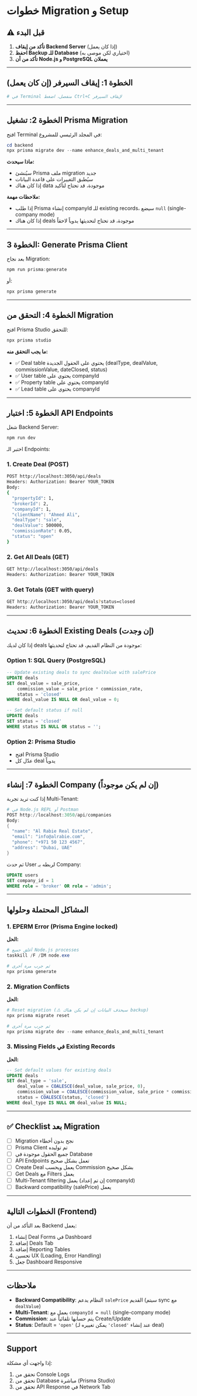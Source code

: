 # خطوات Migration و Setup

## ⚠️ قبل البدء
1. **تأكد من إيقاف Backend Server** (إذا كان يعمل)
2. **احفظ Backup للـ Database** (اختياري لكن موصى به)
3. **تأكد من أن Node.js و PostgreSQL يعملان**

---

## الخطوة 1: إيقاف السيرفر (إن كان يعمل)

```powershell
# في Terminal منفصل، اضغط Ctrl+C لإيقاف السيرفر
```

---

## الخطوة 2: تشغيل Prisma Migration

افتح Terminal في المجلد الرئيسي للمشروع:

```powershell
cd backend
npx prisma migrate dev --name enhance_deals_and_multi_tenant
```

**ماذا سيحدث:**
- سيُنشئ Prisma ملف migration جديد
- سيُطبق التغييرات على قاعدة البيانات
- إذا كان هناك data موجودة، قد تحتاج لتأكيد

**ملاحظات مهمة:**
- إذا طلب Prisma إنشاء companyId للـ existing records، سيضع `null` (single-company mode)
- إذا كان هناك deals موجودة، قد تحتاج لتحديثها يدوياً لاحقاً

---

## الخطوة 3: Generate Prisma Client

بعد نجاح Migration:

```powershell
npm run prisma:generate
```

أو:

```powershell
npx prisma generate
```

---

## الخطوة 4: التحقق من Migration

افتح Prisma Studio للتحقق:

```powershell
npx prisma studio
```

**ما يجب التحقق منه:**
- ✅ Deal table يحتوي على الحقول الجديدة (dealType, dealValue, commissionValue, dateClosed, status)
- ✅ User table يحتوي على companyId
- ✅ Property table يحتوي على companyId
- ✅ Lead table يحتوي على companyId

---

## الخطوة 5: اختبار API Endpoints

شغل Backend Server:

```powershell
npm run dev
```

اختبر الـ Endpoints:

### 1. Create Deal (POST)
```bash
POST http://localhost:3050/api/deals
Headers: Authorization: Bearer YOUR_TOKEN
Body:
{
  "propertyId": 1,
  "brokerId": 2,
  "companyId": 1,
  "clientName": "Ahmed Ali",
  "dealType": "sale",
  "dealValue": 500000,
  "commissionRate": 0.05,
  "status": "open"
}
```

### 2. Get All Deals (GET)
```bash
GET http://localhost:3050/api/deals
Headers: Authorization: Bearer YOUR_TOKEN
```

### 3. Get Totals (GET with query)
```bash
GET http://localhost:3050/api/deals?status=closed
Headers: Authorization: Bearer YOUR_TOKEN
```

---

## الخطوة 6: تحديث Existing Deals (إن وجدت)

إذا كان لديك deals موجودة من النظام القديم، قد تحتاج لتحديثها:

### Option 1: SQL Query (PostgreSQL)

```sql
-- Update existing deals to sync dealValue with salePrice
UPDATE deals 
SET deal_value = sale_price, 
    commission_value = sale_price * commission_rate,
    status = 'closed'
WHERE deal_value IS NULL OR deal_value = 0;

-- Set default status if null
UPDATE deals 
SET status = 'closed' 
WHERE status IS NULL OR status = '';
```

### Option 2: Prisma Studio
- افتح Prisma Studio
- عدّل كل deal يدوياً

---

## الخطوة 7: إنشاء Company (إن لم يكن موجوداً)

إذا كنت تريد تجربة Multi-Tenant:

```powershell
# في Node.js REPL أو Postman
POST http://localhost:3050/api/companies
Body:
{
  "name": "Al Rabie Real Estate",
  "email": "info@alrabie.com",
  "phone": "+971 50 123 4567",
  "address": "Dubai, UAE"
}
```

ثم حدث User لربطه بـ Company:

```sql
UPDATE users 
SET company_id = 1 
WHERE role = 'broker' OR role = 'admin';
```

---

## المشاكل المحتملة وحلولها

### 1. EPERM Error (Prisma Engine locked)
**الحل:**
```powershell
# أغلق جميع Node.js processes
taskkill /F /IM node.exe

# ثم جرب مرة أخرى
npx prisma generate
```

### 2. Migration Conflicts
**الحل:**
```powershell
# Reset migration (⚠️ سيحذف البيانات إن لم يكن هناك backup)
npx prisma migrate reset

# ثم جرب مرة أخرى
npx prisma migrate dev --name enhance_deals_and_multi_tenant
```

### 3. Missing Fields في Existing Records
**الحل:**
```sql
-- Set default values for existing deals
UPDATE deals 
SET deal_type = 'sale',
    deal_value = COALESCE(deal_value, sale_price, 0),
    commission_value = COALESCE(commission_value, sale_price * commission_rate, 0),
    status = COALESCE(status, 'closed')
WHERE deal_type IS NULL OR deal_value IS NULL;
```

---

## ✅ Checklist بعد Migration

- [ ] Migration نجح بدون أخطاء
- [ ] Prisma Client تم توليده
- [ ] جميع الحقول موجودة في Database
- [ ] API Endpoints تعمل بشكل صحيح
- [ ] Create Deal يعمل ويحسب Commission بشكل صحيح
- [ ] Get Deals مع Filters يعمل
- [ ] Multi-Tenant filtering يعمل (إن تم إعداد companyId)
- [ ] Backward compatibility (salePrice) يعمل

---

## الخطوات التالية (Frontend)

بعد التأكد من أن Backend يعمل:

1. إنشاء Deal Forms في Dashboard
2. إضافة Deals Tab
3. إضافة Reporting Tables
4. تحسين UX (Loading, Error Handling)
5. جعل Dashboard Responsive

---

## ملاحظات

- **Backward Compatibility**: النظام يدعم `salePrice` القديم (سيتم sync مع `dealValue`)
- **Multi-Tenant**: يعمل مع `companyId = null` (single-company mode)
- **Commission**: يتم حسابها تلقائياً عند Create/Update
- **Status**: Default = `'open'` (يمكن تغييره لـ `'closed'` عند إنشاء deal)

---

## Support

إذا واجهت أي مشكلة:
1. تحقق من Console Logs
2. تحقق من Database مباشرة (Prisma Studio)
3. تحقق من API Response في Network Tab

